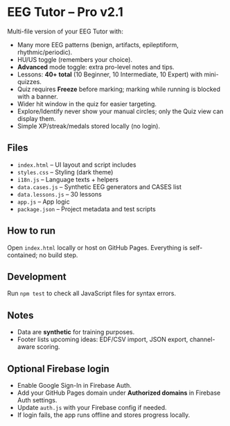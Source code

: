 # EEG Tutor – Pro v2.1

Multi-file version of your EEG Tutor with:
- Many more EEG patterns (benign, artifacts, epileptiform, rhythmic/periodic).
- HU/US toggle (remembers your choice).
- **Advanced** mode toggle: extra pro-level notes and tips.
- Lessons: **40+ total** (10 Beginner, 10 Intermediate, 10 Expert) with mini-quizzes.
- Quiz requires **Freeze** before marking; marking while running is blocked with a banner.
- Wider hit window in the quiz for easier targeting.
- Explore/Identify never show your manual circles; only the Quiz view can display them.
- Simple XP/streak/medals stored locally (no login).

## Files
- `index.html` – UI layout and script includes
- `styles.css` – Styling (dark theme)
- `i18n.js` – Language texts + helpers
- `data.cases.js` – Synthetic EEG generators and CASES list
- `data.lessons.js` – 30 lessons
- `app.js` – App logic
- `package.json` – Project metadata and test scripts

## How to run
Open `index.html` locally or host on GitHub Pages. Everything is self-contained; no build step.

## Development
Run `npm test` to check all JavaScript files for syntax errors.

## Notes
- Data are **synthetic** for training purposes.
- Footer lists upcoming ideas: EDF/CSV import, JSON export, channel-aware scoring.


## Optional Firebase login
- Enable Google Sign-In in Firebase Auth.
- Add your GitHub Pages domain under **Authorized domains** in Firebase Auth settings.
- Update `auth.js` with your Firebase config if needed.
- If login fails, the app runs offline and stores progress locally.
